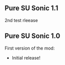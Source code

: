 ## Pure SU Sonic 1.1
2nd test rleease

## Pure SU Sonic 1.0
First version of the mod:
- Initial release!
